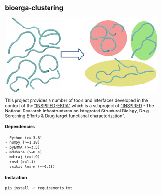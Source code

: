 ## bioerga-clustering

<p align="center">
  <img src="./docs/images/gromos.png?raw=true">
</p>

This project provides a number of tools and interfaces developed in the context of the ["INSPIRED-ΕΚΠΑ"](https://www.inspired-ris.gr/subprojects.html) which is a subproject of ["INSPIRED](https://www.inspired-ris.gr/index_en.html) - The National Research Infrastructures on Integrated Structural Biology, Drug Screening Efforts & Drug target functional characterization".

#### Dependencies
~~~~~~~~~~~
- Python (>= 3.6)
- numpy (>=1.18)
- pyEMMA (>=2.5)
- mdshare (>=0.4)
- mdtraj (>=1.9)
- rmsd (>=1.3)
- scikit-learn (>=0.23)
~~~~~~~~~~~

#### Instalation
```bash
pip install -r requirements.txt
```


